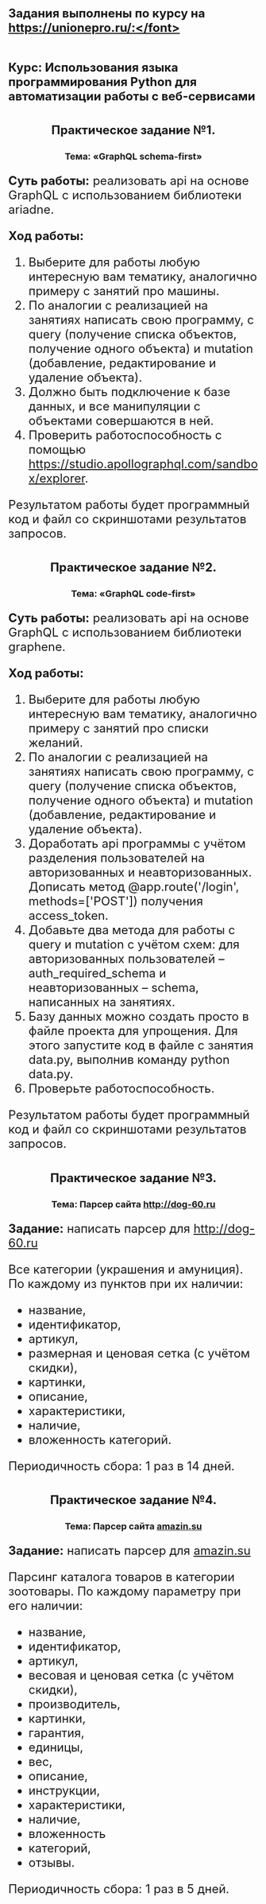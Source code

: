 # <div style=""><font size=5>Задания выполнены по курсу на https://unionepro.ru/:</font></div>

## <div style=""><font size=5>Курс: Использования языка программирования Python для автоматизации работы с веб-сервисами</font></div>

### <div style="text-align:center"><font size=5>Практическое задание №1.</font></div>

**<div style="text-align:center"><font size=4>Тема: «GraphQL schema-first»</font></div>**

**Суть работы:** реализовать api на основе GraphQL с использованием библиотеки ariadne.

**Ход работы:**

1. Выберите для работы любую интересную вам тематику, аналогично примеру с занятий про машины.
2. По аналогии с реализацией на занятиях написать свою программу, с query (получение списка объектов, получение одного объекта) и mutation (добавление, редактирование и удаление объекта).
3. Должно быть подключение к базе данных, и все манипуляции с объектами совершаются в ней.
4. Проверить работоспособность с помощью https://studio.apollographql.com/sandbox/explorer.

Результатом работы будет программный код и файл со скриншотами результатов запросов.

### <div style="text-align:center"><font size=5>Практическое задание №2.</font></div>

**<div style="text-align:center"><font size=4>Тема: «GraphQL code-first»</font></div>**

**Суть работы:** реализовать api на основе GraphQL с использованием библиотеки graphene.

**Ход работы:**
1. Выберите для работы любую интересную вам тематику, аналогично примеру с занятий про списки желаний.
2. По аналогии с реализацией на занятиях написать свою программу, с query (получение списка объектов, получение одного объекта) и mutation (добавление, редактирование и удаление объекта).
3. Доработать api программы с учётом разделения пользователей на авторизованных и неавторизованных. Дописать метод @app.route('/login', methods=['POST']) получения access_token.
4. Добавьте два метода для работы с query и mutation с учётом схем: для авторизованных пользователей – auth_required_schema и неавторизованных – schema, написанных на занятиях.
5. Базу данных можно создать просто в файле проекта для упрощения. Для этого запустите код в файле с занятия data.py, выполнив команду python data.py.
6. Проверьте работоспособность.

Результатом работы будет программный код и файл со скриншотами результатов запросов. 

### <div style="text-align:center"><font size=5>Практическое задание №3.</font></div>

**<div style="text-align:center"><font size=4>Тема: Парсер сайта http://dog-60.ru</font></div>**

**Задание:** написать парсер для http://dog-60.ru

Все категории (украшения и амуниция). По каждому из пунктов при их наличии:
- название, 
- идентификатор, 
- артикул, 
- размерная и ценовая сетка (с учётом скидки), 
- картинки, 
- описание, 
- характеристики, 
- наличие, 
- вложенность категорий.

Периодичность сбора: 1 раз в 14 дней.

### <div style="text-align:center"><font size=5>Практическое задание №4.</font></div>

**<div style="text-align:center"><font size=4>Тема: Парсер сайта [amazin.su](https://amazin.su/)</font></div>**

**Задание:** написать парсер для [amazin.su](https://amazin.su/)

Парсинг каталога товаров в категории зоотовары. По каждому параметру при его наличии:
- название, 
- идентификатор, 
- артикул, 
- весовая и ценовая сетка (с учётом скидки), 
- производитель, 
- картинки, 
- гарантия, 
- единицы, 
- вес, 
- описание, 
- инструкции, 
- характеристики, 
- наличие, 
- вложенность 
- категорий, 
- отзывы.

Периодичность сбора: 1 раз в 5 дней.
